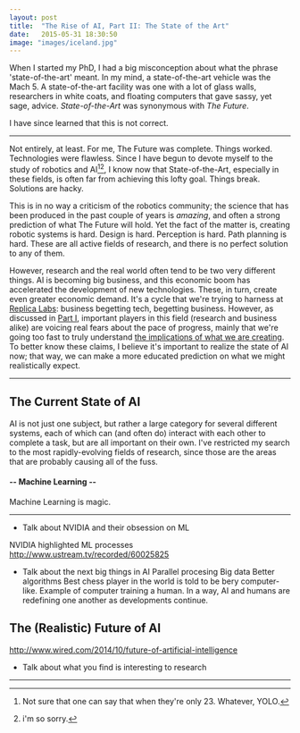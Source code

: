 ```yaml
---
layout: post
title:  "The Rise of AI, Part II: The State of the Art"
date:   2015-05-31 18:30:50
image: "images/iceland.jpg"
---
```


When I started my PhD, I had a big misconception about what the phrase 'state-of-the-art' meant. In my mind, a state-of-the-art vehicle was the Mach 5. A state-of-the-art facility was one with a lot of glass walls, researchers in white coats, and floating computers that gave sassy, yet sage, advice. _State-of-the-Art_ was synonymous with _The Future_.

I have since learned that this is not correct.

<!--more-->

- - - - - - - - -

Not entirely, at least. For me, The Future was complete. Things worked. Technologies were flawless. Since I have begun to devote myself to the study of robotics and AI[^1][^2], I know now that State-of-the-Art, especially in these fields, is often far from achieving this lofty goal. Things break. Solutions are hacky.

This is in no way a criticism of the robotics community; the science that has been produced in the past couple of years is _amazing_, and often a strong prediction of what The Future will hold. Yet the fact of the matter is, creating robotic systems is hard. Design is hard. Perception is hard. Path planning is hard. These are all active fields of research, and there is no perfect solution to any of them. 

However, research and the real world often tend to be two very different things. AI is becoming big business, and this economic boom has accelerated the development of new technologies. These, in turn, create even greater economic demand. It's a cycle that we're trying to harness at [Replica Labs](http://www.replicalabs.com): business begetting tech, begetting business. However, as discussed in [Part I](http://127.0.0.1:4000/2015/05/26/Rise-Of-AI-One/), important players in this field (research and business alike) are voicing real fears about the pace of progress, mainly that we're going too fast to truly understand [the implications of what we are creating](https://www.youtube.com/watch?v=4PLvdmifDSk). To better know these claims, I believe it's important to realize the state of AI now; that way, we can make a more educated prediction on what we might realistically expect.

- - - - - - - - 

## The Current State of AI ##

AI is not just one subject, but rather a large category for several different systems, each of which can (and often do) interact with each other to complete a task, but are all important on their own. I've restricted my search to the most rapidly-evolving fields of research, since those are the areas that are probably causing all of the fuss. 

#### -- Machine Learning -- ####

Machine Learning is magic. 



-- - - - -
* Talk about NVIDIA and their obsession on ML

NVIDIA highlighted ML processes
http://www.ustream.tv/recorded/60025825
* Talk about the next big things in AI
Parallel procesing
Big data
Better algorithms
Best chess player in the world is told to be bery computer-like. Example of computer training a human. 
In a way, AI and humans are redefining one another as developments continue.

## The (Realistic) Future of AI ##

http://www.wired.com/2014/10/future-of-artificial-intelligence

* Talk about what you find is interesting to research

- - - - - - -

[^1]: Not sure that one can say that when they're only 23. Whatever, YOLO.
[^2]: i'm so sorry.
